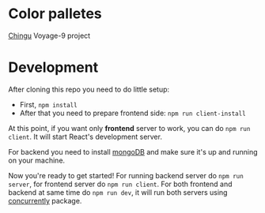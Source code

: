# Color palletes

[Chingu](https://chingu.io/) Voyage-9 project

# Development

After cloning this repo you need to do little setup:

- First, `npm install`
- After that you need to prepare frontend side: `npm run client-install`

At this point, if you want only **frontend** server to work, you can do `npm run client`. It will start React's development server.

For backend you need to install [mongoDB](https://www.mongodb.com/) and make sure it's up and running on your machine.

Now you're ready to get started! For running backend server do `npm run server`, for frontend server do `npm run client`. For both frontend and backend at same time do `npm run dev`, it will run both servers using [concurrently](https://www.npmjs.com/package/concurrently) package.
